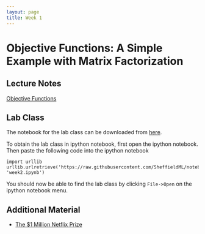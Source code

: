 ```yaml
---
layout: page
title: Week 1
---
```


Objective Functions: A Simple Example with Matrix Factorization
===============================================================

Lecture Notes
-------------

[Objective Functions](./assets/w2_objective.pdf)

Lab Class
---------

The notebook for the lab class can be downloaded from
[here](http://nbviewer.ipython.org/github/SheffieldML/notebook/blob/master/lab_classes/machine_learning/week2.ipynb).

To obtain the lab class in ipython notebook, first open the ipython
notebook. Then paste the following code into the ipython notebook

    import urllib
    urllib.urlretrieve('https://raw.githubusercontent.com/SheffieldML/notebook/master/lab_classes/machine_learning/week2.ipynb', 'week2.ipynb')

You should now be able to find the lab class by clicking `File->Open` on
the ipython notebook menu.

Additional Material
-------------------

-   [The \$1 Million Netflix Prize](http://www.netflixprize.com/)

